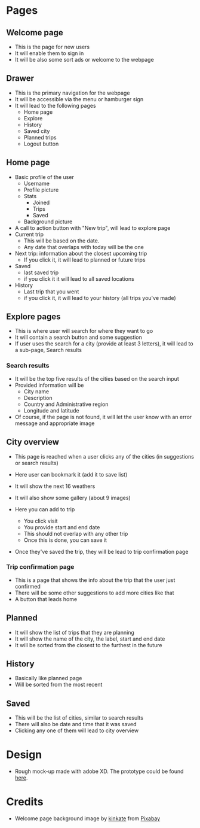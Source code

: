 # Pages

## Welcome page

- This is the page for new users
- It will enable them to sign in
- It will be also some sort ads or welcome to the webpage

## Drawer

- This is the primary navigation for the webpage
- It will be accessible via the menu or hamburger sign
- It will lead to the following pages
  - Home page
  - Explore
  - History
  - Saved city
  - Planned trips
  - Logout button

## Home page

- Basic profile of the user
  - Username
  - Profile picture
  - Stats
    - Joined
    - Trips
    - Saved
  - Background picture
- A call to action button with "New trip", will lead to explore page
- Current trip
  - This will be based on the date.
  - Any date that overlaps with today will be the one
- Next trip: information about the closest upcoming trip
  - If you click it, it will lead to planned or future trips
- Saved
  - last saved trip
  - if you click it it will lead to all saved locations
- History
  - Last trip that you went
  - if you click it, it will lead to your history (all trips you've made)

## Explore pages

- This is where user will search for where they want to go
- It will contain a search button and some suggestion
- If user uses the search for a city (provide at least 3 letters), it will lead to a sub-page, Search results

### Search results

- It will be the top five results of the cities based on the search input
- Provided information will be
  - City name
  - Description
  - Country and Administrative region
  - Longitude and latitude
- Of course, if the page is not found, it will let the user know with an error message and appropriate image

## City overview

- This page is reached when a user clicks any of the cities (in suggestions or search results)
- Here user can bookmark it (add it to save list)
- It will show the next 16 weathers
- It will also show some gallery (about 9 images)
- Here you can add to trip
  - You click visit
  - You provide start and end date
  - This should not overlap with any other trip
  - Once this is done, you can save it

- Once they've saved the trip, they will be lead to trip confirmation page

### Trip confirmation page

- This is a page that shows the info about the trip that the user just confirmed
- There will be some other suggestions to add more cities like that
- A button that leads home



## Planned

- It will show the list of trips that they are planning
- It will show the name of the city, the label, start and end date
- It will be sorted from the closest to the furthest in the future

## History

- Basically like planned page
- Will be sorted from the most recent

## Saved

- This will be the list of cities, similar to search results
- There will also be date and time that it was saved
- Clicking any one of them will lead to city overview

# Design

- Rough mock-up made with adobe XD. The prototype could be found [here](https://xd.adobe.com/view/9ef40253-48c5-4bce-95ac-5e7ffd3e9396-cba7/screen/9d36ab1e-e03b-45c6-9cfc-bba0481d50e7).

# Credits

- Welcome page background image by [kinkate](https://pixabay.com/users/kinkate-4384506/?utm_source=link-attribution&amp;utm_medium=referral&amp;utm_campaign=image&amp;utm_content=2031539) from [Pixabay](https://pixabay.com/?utm_source=link-attribution&amp;utm_medium=referral&amp;utm_campaign=image&amp;utm_content=2031539)